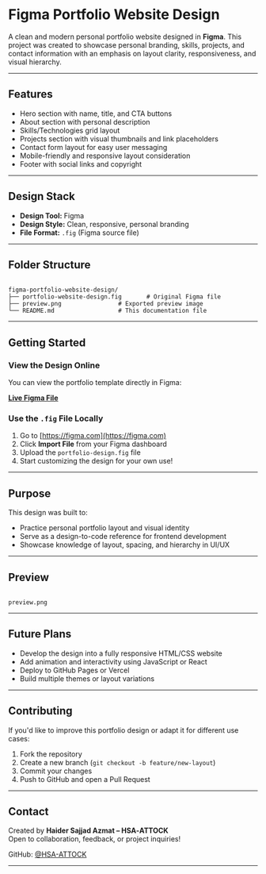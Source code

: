 #  Figma Portfolio Website Design

A clean and modern personal portfolio website designed in **Figma**. This project was created to showcase personal branding, skills, projects, and contact information with an emphasis on layout clarity, responsiveness, and visual hierarchy.

---

##  Features

* Hero section with name, title, and CTA buttons  
* About section with personal description  
* Skills/Technologies grid layout  
* Projects section with visual thumbnails and link placeholders  
* Contact form layout for easy user messaging  
* Mobile-friendly and responsive layout consideration  
* Footer with social links and copyright

---

##  Design Stack

* **Design Tool:** Figma  
* **Design Style:** Clean, responsive, personal branding  
* **File Format:** `.fig` (Figma source file)

---

##  Folder Structure

```

figma-portfolio-website-design/
├── portfolio-website-design.fig       # Original Figma file
├── preview.png                # Exported preview image
└── README.md                  # This documentation file

```

---

##  Getting Started

###  View the Design Online

You can view the portfolio template directly in Figma:

[**Live Figma File**](https://www.figma.com/design/Fst2wbQoHDckGwE3DAEhm3/Portfolio-Website-Design?t=ZM1F85Le0ozaU1yf-1)

###  Use the `.fig` File Locally

1. Go to [https://figma.com](https://figma.com)  
2. Click **Import File** from your Figma dashboard  
3. Upload the `portfolio-design.fig` file  
4. Start customizing the design for your own use!

---

##  Purpose

This design was built to:

* Practice personal portfolio layout and visual identity  
* Serve as a design-to-code reference for frontend development  
* Showcase knowledge of layout, spacing, and hierarchy in UI/UX

---

##  Preview

```

preview.png

```

---

##  Future Plans

* Develop the design into a fully responsive HTML/CSS website  
* Add animation and interactivity using JavaScript or React  
* Deploy to GitHub Pages or Vercel  
* Build multiple themes or layout variations

---

##  Contributing

If you'd like to improve this portfolio design or adapt it for different use cases:

1. Fork the repository  
2. Create a new branch (`git checkout -b feature/new-layout`)  
3. Commit your changes  
4. Push to GitHub and open a Pull Request

---

##  Contact

Created by **Haider Sajjad Azmat – HSA‑ATTOCK**  
Open to collaboration, feedback, or project inquiries!

GitHub: [@HSA-ATTOCK](https://github.com/HSA-ATTOCK)

---
